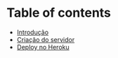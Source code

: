 # Table of contents

* [Introdução](README.md)
* [Criação do servidor](configuracao-do-ambiente_01.md.md)
* [Deploy no Heroku](deploy-no-heroku_02.md)
